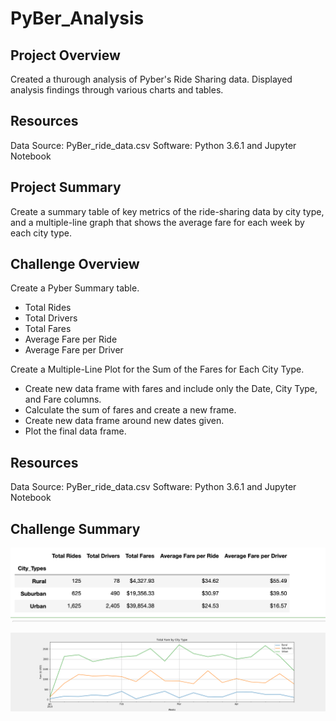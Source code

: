 # PyBer_Analysis

## Project Overview

Created a thurough analysis of Pyber's Ride Sharing data. Displayed analysis findings through various charts and tables. 

## Resources

Data Source: PyBer_ride_data.csv
Software: Python 3.6.1 and Jupyter Notebook

## Project Summary

Create a summary table of key metrics of the ride-sharing data by city type, and a multiple-line graph that shows the average fare for each week by each city type.

## Challenge Overview

Create a Pyber Summary table.

- Total Rides
- Total Drivers
- Total Fares
- Average Fare per Ride
- Average Fare per Driver

Create a Multiple-Line Plot for the Sum of the Fares for Each City Type.

- Create new data frame with fares and include only the Date, City Type, and Fare columns.
- Calculate the sum of fares and create a new frame.
- Create new data frame around new dates given.
- Plot the final data frame.

## Resources

Data Source: PyBer_ride_data.csv
Software: Python 3.6.1 and Jupyter Notebook

## Challenge Summary


![Final Table Summary](https://github.com/alyssavonyokes/PyBer_Analysis/blob/master/Analysis/Final%20Table.png)

![Final Multi-Line Plot](https://github.com/alyssavonyokes/PyBer_Analysis/blob/master/Analysis/Fig10.png)
